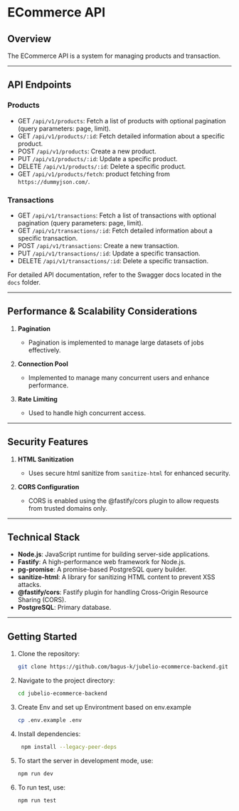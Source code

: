 # ECommerce API

## Overview

The ECommerce API is a system for managing products and transaction.

---

## API Endpoints

### **Products**

- GET `/api/v1/products`: Fetch a list of products with optional pagination (query parameters: page, limit).
- GET `/api/v1/products/:id`: Fetch detailed information about a specific product.
- POST `/api/v1/products`: Create a new product.
- PUT `/api/v1/products/:id`: Update a specific product.
- DELETE `/api/v1/products/:id`: Delete a specific product.
- GET `/api/v1/products/fetch`: product fetching from `https://dummyjson.com/`.

### **Transactions**

- GET `/api/v1/transactions`: Fetch a list of transactions with optional pagination (query parameters: page, limit).
- GET `/api/v1/transactions/:id`: Fetch detailed information about a specific transaction.
- POST `/api/v1/transactions`: Create a new transaction.
- PUT `/api/v1/transactions/:id`: Update a specific transaction.
- DELETE `/api/v1/transactions/:id`: Delete a specific transaction.

For detailed API documentation, refer to the Swagger docs located in the `docs` folder.

---

## Performance & Scalability Considerations

1. **Pagination**

   - Pagination is implemented to manage large datasets of jobs effectively.

2. **Connection Pool**

   - Implemented to manage many concurrent users and enhance performance.

3. **Rate Limiting**

   - Used to handle high concurrent access.

---

## Security Features

1. **HTML Sanitization**

   - Uses secure html sanitize from `sanitize-html` for enhanced security.

2. **CORS Configuration**

   - CORS is enabled using the @fastify/cors plugin to allow requests from trusted domains only.

---

## Technical Stack

- **Node.js**: JavaScript runtime for building server-side applications.
- **Fastify**: A high-performance web framework for Node.js.
- **pg-promise**: A promise-based PostgreSQL query builder.
- **sanitize-html**: A library for sanitizing HTML content to prevent XSS attacks.
- **@fastify/cors**: Fastify plugin for handling Cross-Origin Resource Sharing (CORS).
- **PostgreSQL**: Primary database.

---

## Getting Started

1. Clone the repository:
   ```bash
   git clone https://github.com/bagus-k/jubelio-ecommerce-backend.git
   ```
2. Navigate to the project directory:
   ```bash
   cd jubelio-ecommerce-backend
   ```
3. Create Env and set up Environtment based on env.example
   ```bash
   cp .env.example .env
   ```
4. Install dependencies:
   ```bash
    npm install --legacy-peer-deps
   ```
5. To start the server in development mode, use:
   ```bash
   npm run dev
   ```
6. To run test, use:
   ```bash
   npm run test
   ```
